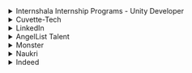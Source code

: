 
<details>
<summary> Internshala Internship Programs - Unity Developer</summary>
<br>
About <br>
Internshala is India's no.1 internship and training platform with 40000+ paid internships in Engineering, MBA, media, law, arts, and other streams.
This is the link for Unity Developer.<br>
<br>

Official Website- <br>
https://internshala.com/internship/detail/unity-development-work-from-home-job-internship-at-my-next-film-private-limited1664886584<br>
<br>

</details>


<details>
<summary>Cuvette-Tech</summary>
<br>
About <br>
Cuvette Tech is a platform that helps startups find the right software developer interns. 
<br>
<br>

Official Website- <br>
https://cuvette.tech/app/student/internships/browse<br>
<br>

</details>


<details>
<summary>LinkedIn</summary>
<br>
About <br>
LinkedIn is a very potent tool for students and recent graduates to search for job and internship opportunities.You can also get internship opportunities for LinkedIn through LinkedIn
<br>
<br>

Official Website- <br>
https://www.linkedin.com/jobs/internship-jobs/<br>
<br>

</details>


<details>
<summary>AngelList Talent</summary>
<br>
About <br>
AngelList Talent is the world's #1 startup community specialized in technical talent and opportunities
<br>
<br>

Official Website- <br>
https://angel.co/jobs<br>
<br>

</details>


<details>
<summary>Monster</summary>
<br>About <br>
Monster India, which has its headquarters in Hyderabad, began operations in 2001.It helps millions of students get their dream internships and is certainly one of the best jobs and internships websites in India.
<br>
<br>

official website- <br>
https://www.monsterindia.com<br>
<br>
</details>


<details>
<summary>Naukri</summary>
<br>About <br>
It is one of the top-rated internship websites in India. It has a large database of top firms which the students can easily access. They can also filter results by mentioning their key skills, location preference or even organization preferences.
<br>
<br>

official website- <br>
https://www.naukri.com<br>
<br>
</details>

<details>
<summary>Indeed</summary>
<br>About <br>
One of the largest visited career websites with more than 250 million active websites, it helps the students to secure an internship based on various parameters.
<br>
<br>

official website- <br>
https://in.indeed.com<br>
<br>
</details>